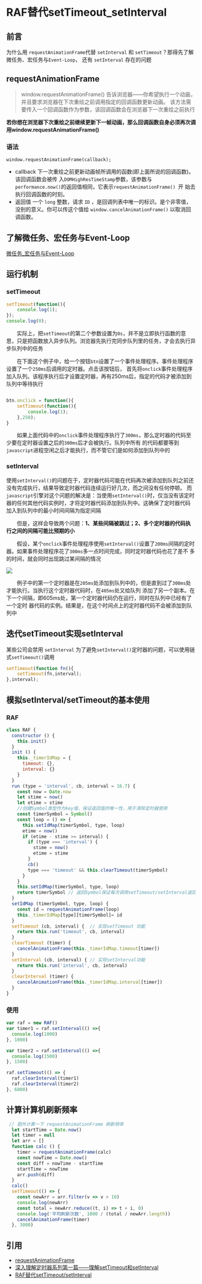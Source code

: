 # RAF替代setTimeout_setInterval
## 前言

为什么用 `requestAnimationFrame`代替 `setInterval` 和 `setTimeout`？那得先了解微任务、宏任务与`Event-Loop`，
还有 `setInterval` 存在的问题

## requestAnimationFrame

> window.requestAnimationFrame() 告诉浏览器——你希望执行一个动画，
并且要求浏览器在下次重绘之前调用指定的回调函数更新动画。
该方法需要传入一个回调函数作为参数，该回调函数会在浏览器下一次重绘之前执行

**若你想在浏览器下次重绘之前继续更新下一帧动画，那么回调函数自身必须再次调用window.requestAnimationFrame()**

### 语法
`window.requestAnimationFrame(callback);`

- callback
  下一次重绘之前更新动画帧所调用的函数(即上面所说的回调函数)。该回调函数会被传
  入`DOMHighResTimeStamp`参数，该参数与`performance.now()`的返回值相同，它表示`requestAnimationFrame() `开
  始去执行回调函数的时刻。
- 返回值
  一个 `long` 整数，请求 `ID` ，是回调列表中唯一的标识。是个非零值，没别的意义。你可以传这个值给 `window.cancelAnimationFrame()` 以取消回调函数。


## 了解微任务、宏任务与Event-Loop
[微任务_宏任务与Event-Loop](../JS/微任务_宏任务与Event-Loop.md)

## 运行机制

### setTimeout 
```js
setTimeout(function(){
    console.log(1);
});
console.log(0);

```
　　实际上，把`setTimeout`的第二个参数设置为`0s`，并不是立即执行函数的意思，只是把函数放入异步队列。浏览器先执行完同步队列里的任务，才会去执行异步队列中的任务

　　在下面这个例子中，给一个按钮`btn`设置了一个事件处理程序。事件处理程序设置了一个`250ms`后调用的定时器。点击该按钮后，
首先将`onclick`事件处理程序加入队列。该程序执行后才设置定时器，再有250ms后，指定的代码才被添加到队列中等待执行

```js

btn.onclick = function(){
    setTimeout(function(){
        console.log(1);
    },250);
}
```
　　如果上面代码中的`onclick`事件处理程序执行了`300ms`，那么定时器的代码至少要在定时器设置之后的`300ms`后才会被执行。队列中所有
的代码都要等到`javascript`进程空闲之后才能执行，而不管它们是如何添加到队列中的

### setInterval

使用`setInterval()`的问题在于，定时器代码可能在代码再次被添加到队列之前还没有完成执行，结果导致定时器代码连续运行好几次，而之间没有任何停顿。
而`javascript`引擎对这个问题的解决是：当使用`setInterval()`时，仅当没有该定时器的任何其他代码实例时，才将定时器代码添加到队列中。这确保了定时器代码
加入到队列中的最小时间间隔为指定间隔

　　但是，这样会导致两个问题：**1、某些间隔被跳过；2、多个定时器的代码执行之间的间隔可能比预期的小**

　　假设，某个`onclick`事件处理程序使用`setInterval()`设置了`200ms`间隔的定时器。如果事件处理程序花了`300ms`多一点时间完成，同时定时器代码也花了差不
多的时间，就会同时出现跳过某间隔的情况

![](../../images/setinterval.jpg)

　　例子中的第一个定时器是在`205ms`处添加到队列中的，但是直到过了`300ms`处才能执行。当执行这个定时器代码时，在`405ms`处又给队列
添加了另一个副本。在下一个间隔，即605ms处，第一个定时器代码仍在运行，同时在队列中已经有了一个定时
器代码的实例。结果是，在这个时间点上的定时器代码不会被添加到队列中

## 迭代setTimeout实现setInterval

某些公司会禁用 `setInterval`
为了避免`setInterval()`定时器的问题，可以使用链式`setTimeout()`调用
```js
setTimeout(function fn(){
    setTimeout(fn,interval);
},interval);
```
## 模拟setInterval/setTimeout的基本使用
### RAF

```js
class RAF {
  constructor () {
    this.init()
  }
  init () {
    this._timerIdMap = {
      timeout: {},
      interval: {}
    }
  }
  run (type = 'interval', cb, interval = 16.7) {
    const now = Date.now
    let stime = now()
    let etime = stime
    //创建Symbol类型作为key值，保证返回值的唯一性，用于清除定时器使用
    const timerSymbol = Symbol()
    const loop = () => {
      this.setIdMap(timerSymbol, type, loop)
      etime = now()
      if (etime - stime >= interval) {
        if (type === 'interval') {
          stime = now()
          etime = stime
        }
        cb()
        type === 'timeout' && this.clearTimeout(timerSymbol)
      }
    }
    this.setIdMap(timerSymbol, type, loop)
    return timerSymbol // 返回Symbol保证每次调用setTimeout/setInterval返回值的唯一性
  }
  setIdMap (timerSymbol, type, loop) {
    const id = requestAnimationFrame(loop)
    this._timerIdMap[type][timerSymbol]= id
  }
  setTimeout (cb, interval) {  // 实现setTimeout 功能
    return this.run('timeout', cb, interval)
  }
  clearTimeout (timer) {
    cancelAnimationFrame(this._timerIdMap.timeout[timer])
  }
  setInterval (cb, interval) { // 实现setInterval功能
    return this.run('interval', cb, interval)
  }
  clearInterval (timer) {
    cancelAnimationFrame(this._timerIdMap.interval[timer])
  }
}
```

### 使用

```js
var raf = new RAF()
var timer1 = raf.setInterval(() =>{
  console.log(1000)
}, 1000)

var timer2 = raf.setInterval(() =>{
  console.log(1500)
}, 1500)

raf.setTimeout(() => {
  raf.clearInterval(timer1)
  raf.clearInterval(timer2)
}, 6000)
```
## 计算计算机刷新频率
```js
 // 题外计算一下 requestAnimationFrame 刷新频率
  let startTime = Date.now()
  let timer = null
  let arr = []
  function calc () {
    timer = requestAnimationFrame(calc)
    const nowTime = Date.now()
    const diff = nowTime - startTime
    startTime = nowTime
    arr.push(diff)
  }
  calc()
  setTimeout(() => {
    const newArr = arr.filter(v => v > 10)
    console.log(newArr)
    const total = newArr.reduce((t, i) => t + i, 0)
    console.log('平均刷新次数', 1000 / (total / newArr.length))
    cancelAnimationFrame(timer)
  }, 3000)
```
## 引用

- [requestAnimationFrame](https://developer.mozilla.org/zh-CN/docs/Web/API/window/requestAnimationFrame)
- [深入理解定时器系列第一篇——理解setTimeout和setInterval](https://www.cnblogs.com/xiaohuochai/p/5773183.html)
- [RAF替代setTimeout/setInterval](https://zhuanlan.zhihu.com/p/34868095)
